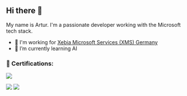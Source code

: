 ## Hi there :wave:

My name is Artur. I'm a passionate developer working with the Microsoft tech stack.

- :hammer: I'm working for [Xebia Microsoft Services (XMS) Germany](https://xebia.com/about-us)
- :seedling: I’m currently learning AI

### :medal_sports: Certifications:

![](https://images.credly.com/size/150x150/images/be8fcaeb-c769-4858-b567-ffaaa73ce8cf/image.png)

[<img src="https://images.credly.com/size/150x150/images/024d0122-724d-4c5a-bd83-cfe3c4b7a073/image.png">](https://www.credly.com/badges/dca49898-11f6-456c-9ddf-09396383055e/public_url)
[<img src="https://images.credly.com/size/150x150/images/89efc3e7-842b-4790-b09b-9ea5efc71ec3/image.png">](https://www.credly.com/badges/5e26e396-92c6-4dcb-a9f2-fa6f87229b99/public_url)
